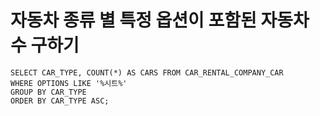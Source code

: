 # 자동차 종류 별 특정 옵션이 포함된 자동차 수 구하기

```mysql
SELECT CAR_TYPE, COUNT(*) AS CARS FROM CAR_RENTAL_COMPANY_CAR
WHERE OPTIONS LIKE '%시트%'
GROUP BY CAR_TYPE
ORDER BY CAR_TYPE ASC;
```

